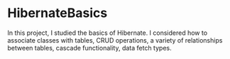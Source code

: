 # HibernateBasics
In this project, I studied the basics of Hibernate. I considered how to associate classes with tables, CRUD operations, a variety of relationships between tables, cascade functionality, data fetch types.
